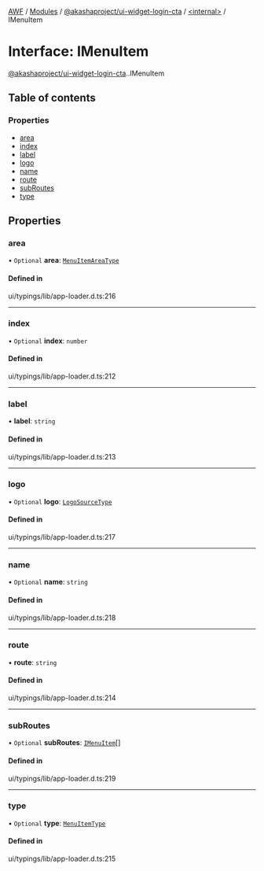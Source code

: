 [AWF](../README.md) / [Modules](../modules.md) / [@akashaproject/ui-widget-login-cta](../modules/akashaproject_ui_widget_login_cta.md) / [<internal\>](../modules/akashaproject_ui_widget_login_cta._internal_.md) / IMenuItem

# Interface: IMenuItem

[@akashaproject/ui-widget-login-cta](../modules/akashaproject_ui_widget_login_cta.md).[<internal>](../modules/akashaproject_ui_widget_login_cta._internal_.md).IMenuItem

## Table of contents

### Properties

- [area](akashaproject_ui_widget_login_cta._internal_.IMenuItem.md#area)
- [index](akashaproject_ui_widget_login_cta._internal_.IMenuItem.md#index)
- [label](akashaproject_ui_widget_login_cta._internal_.IMenuItem.md#label)
- [logo](akashaproject_ui_widget_login_cta._internal_.IMenuItem.md#logo)
- [name](akashaproject_ui_widget_login_cta._internal_.IMenuItem.md#name)
- [route](akashaproject_ui_widget_login_cta._internal_.IMenuItem.md#route)
- [subRoutes](akashaproject_ui_widget_login_cta._internal_.IMenuItem.md#subroutes)
- [type](akashaproject_ui_widget_login_cta._internal_.IMenuItem.md#type)

## Properties

### area

• `Optional` **area**: [`MenuItemAreaType`](../enums/akashaproject_ui_widget_login_cta._internal_.MenuItemAreaType.md)

#### Defined in

ui/typings/lib/app-loader.d.ts:216

___

### index

• `Optional` **index**: `number`

#### Defined in

ui/typings/lib/app-loader.d.ts:212

___

### label

• **label**: `string`

#### Defined in

ui/typings/lib/app-loader.d.ts:213

___

### logo

• `Optional` **logo**: [`LogoSourceType`](akashaproject_ui_widget_login_cta._internal_.LogoSourceType.md)

#### Defined in

ui/typings/lib/app-loader.d.ts:217

___

### name

• `Optional` **name**: `string`

#### Defined in

ui/typings/lib/app-loader.d.ts:218

___

### route

• **route**: `string`

#### Defined in

ui/typings/lib/app-loader.d.ts:214

___

### subRoutes

• `Optional` **subRoutes**: [`IMenuItem`](akashaproject_ui_widget_login_cta._internal_.IMenuItem.md)[]

#### Defined in

ui/typings/lib/app-loader.d.ts:219

___

### type

• `Optional` **type**: [`MenuItemType`](../enums/akashaproject_ui_widget_login_cta._internal_.MenuItemType.md)

#### Defined in

ui/typings/lib/app-loader.d.ts:215
